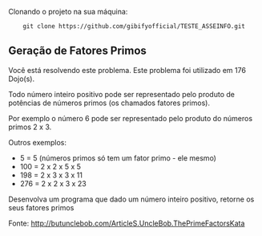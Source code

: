 Clonando o projeto na sua máquina:
```shel 
    git clone https://github.com/gibifyofficial/TESTE_ASSEINFO.git
```


## Geração de Fatores Primos

Você está resolvendo este problema. Este problema foi utilizado em 176 Dojo(s).

 Todo número inteiro positivo pode ser representado pelo produto de potências de números primos (os chamados fatores primos).

Por exemplo o número 6 pode ser representado pelo produto do números primos 2 x 3.

Outros exemplos:

* 5 = 5 (números primos só tem um fator primo - ele mesmo)
* 100 = 2 x 2 x 5 x 5
* 198 = 2 x 3 x 3 x 11
* 276 = 2 x 2 x 3 x 23


Desenvolva um programa que dado um número inteiro positivo, retorne os seus fatores primos

 

Fonte: http://butunclebob.com/ArticleS.UncleBob.ThePrimeFactorsKata
